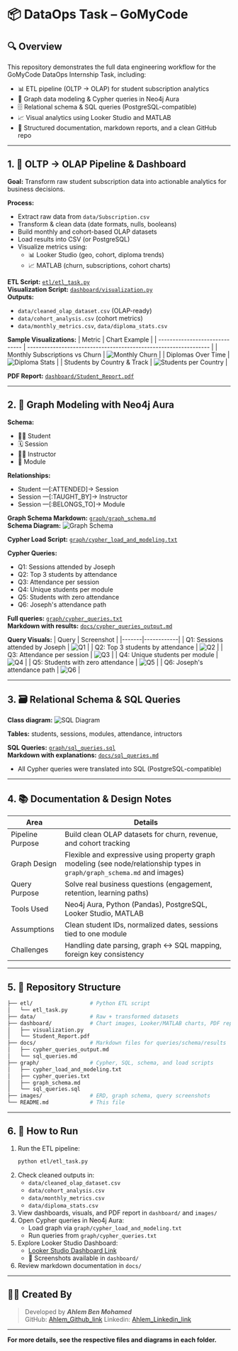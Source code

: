 # 📦 DataOps Task – GoMyCode

## 🔍 Overview

This repository demonstrates the full data engineering workflow for the GoMyCode DataOps Internship Task, including:

- 📊 ETL pipeline (OLTP → OLAP) for student subscription analytics
- 🔗 Graph data modeling & Cypher queries in Neo4j Aura
- 🗄️ Relational schema & SQL queries (PostgreSQL-compatible)
- 📈 Visual analytics using Looker Studio and MATLAB
- 🧾 Structured documentation, markdown reports, and a clean GitHub repo

---

## 1. 🧪 OLTP → OLAP Pipeline & Dashboard

**Goal:** Transform raw student subscription data into actionable analytics for business decisions.

**Process:**
- Extract raw data from `data/Subscription.csv`
- Transform & clean data (date formats, nulls, booleans)
- Build monthly and cohort-based OLAP datasets
- Load results into CSV (or PostgreSQL)
- Visualize metrics using:
  - 📊 Looker Studio (geo, cohort, diploma trends)
  - 📈 MATLAB (churn, subscriptions, cohort charts)

**ETL Script:** [`etl/etl_task.py`](etl/etl_task.py)  
**Visualization Script:** [`dashboard/visualization.py`](dashboard/visualization.py)  
**Outputs:**
- `data/cleaned_olap_dataset.csv` (OLAP-ready)
- `data/cohort_analysis.csv` (cohort metrics)
- `data/monthly_metrics.csv`, `data/diploma_stats.csv`

**Sample Visualizations:**
| Metric                         | Chart Example                                                    |
| ------------------------------ | ---------------------------------------------------------------- |
| Monthly Subscriptions vs Churn | ![Monthly Churn](dashboard/monthly_churn_vs_subscriptions.png)   |
| Diplomas Over Time             | ![Diploma Stats](dashboard/diplomastati.png)                     |
| Students by Country & Track    | ![Students per Country](dashboard/studentspercountry.png)        |

**PDF Report:** [`dashboard/Student_Report.pdf`](dashboard/Student_Report.pdf)

---

## 2. 🔗 Graph Modeling with Neo4j Aura

**Schema:**
- 🧑‍🎓 Student
- 🗓️ Session
- 🧑‍🏫 Instructor
- 📘 Module

**Relationships:**
- Student —[:ATTENDED]→ Session
- Session —[:TAUGHT_BY]→ Instructor
- Session —[:BELONGS_TO]→ Module

**Graph Schema Markdown:** [`graph/graph_schema.md`](graph/graph_schema.md)  
**Schema Diagram:** ![Graph Schema](images/schema_diagram.png)

**Cypher Load Script:** [`graph/cypher_load_and_modeling.txt`](graph/cypher_load_and_modeling.txt)

**Cypher Queries:**
- Q1: Sessions attended by Joseph
- Q2: Top 3 students by attendance
- Q3: Attendance per session
- Q4: Unique students per module
- Q5: Students with zero attendance
- Q6: Joseph's attendance path

**Full queries:** [`graph/cypher_queries.txt`](graph/cypher_queries.txt)  
**Markdown with results:** [`docs/cypher_queries_output.md`](docs/cypher_queries_output.md)

**Query Visuals:**
| Query | Screenshot |
|-------|------------|
| Q1: Sessions attended by Joseph | ![Q1](images/q1_sessions_joseph.png) |
| Q2: Top 3 students by attendance | ![Q2](images/q2_top3_students.png) |
| Q3: Attendance per session | ![Q3](images/q3_attendees_per_session.png) |
| Q4: Unique students per module | ![Q4](images/q4_students_per_module.png) |
| Q5: Students with zero attendance | ![Q5](images/q5_no_attendance.png) |
| Q6: Joseph's attendance path | ![Q6](images/q6_joseph_attendance_path.png) |

---

## 3. 🗃️ Relational Schema & SQL Queries

**Class diagram:** 
![SQL Diagram](images/sql_diagram.png)

**Tables:** students, sessions, modules, attendance, intructors

**SQL Queries:** [`graph/sql_queries.sql`](graph/sql_queries.sql)  
**Markdown with explanations:** [`docs/sql_queries.md`](docs/sql_queries.md)

- All Cypher queries were translated into SQL (PostgreSQL-compatible)

---

## 4. 📚 Documentation & Design Notes

| Area             | Details                                                               |
| ---------------- | --------------------------------------------------------------------- |
| Pipeline Purpose | Build clean OLAP datasets for churn, revenue, and cohort tracking     |
| Graph Design     | Flexible and expressive using property graph modeling (see node/relationship types in `graph/graph_schema.md` and images) |
| Query Purpose    | Solve real business questions (engagement, retention, learning paths) |
| Tools Used       | Neo4j Aura, Python (Pandas), PostgreSQL, Looker Studio, MATLAB        |
| Assumptions      | Clean student IDs, normalized dates, sessions tied to one module      |
| Challenges       | Handling date parsing, graph ↔ SQL mapping, foreign key consistency   |

---

## 5. 📁 Repository Structure

```bash
├── etl/                  # Python ETL script
│   └── etl_task.py
├── data/                 # Raw + transformed datasets
├── dashboard/            # Chart images, Looker/MATLAB charts, PDF report, scripts
│   ├── visualization.py
│   └── Student_Report.pdf
├── docs/                 # Markdown files for queries/schema/results
│   ├── cypher_queries_output.md
│   └── sql_queries.md
├── graph/                # Cypher, SQL, schema, and load scripts
│   ├── cypher_load_and_modeling.txt
│   ├── cypher_queries.txt
│   ├── graph_schema.md
│   └── sql_queries.sql
├── images/               # ERD, graph schema, query screenshots
└── README.md             # This file
```

---

## 6. 🚀 How to Run

1. Run the ETL pipeline:
   ```bash
   python etl/etl_task.py
   ```
2. Check cleaned outputs in:
   - `data/cleaned_olap_dataset.csv`
   - `data/cohort_analysis.csv`
   - `data/monthly_metrics.csv`
   - `data/diploma_stats.csv`
3. View dashboards, visuals, and PDF report in `dashboard/` and `images/`
4. Open Cypher queries in Neo4j Aura:
   - Load graph via `graph/cypher_load_and_modeling.txt`
   - Run queries from `graph/cypher_queries.txt`
5. Explore Looker Studio Dashboard:
   - [Looker Studio Dashboard Link](https://lookerstudio.google.com/s/kTDNsXjy3Ew)
   - 📸 Screenshots available in `dashboard/`
6. Review markdown documentation in `docs/`

---

## 🙋‍♀️ Created By

> Developed by ***Ahlem Ben Mohamed***  
> GitHub: [Ahlem_Github_link](https://github.com/AhlemBenmed)
> Linkedin: [Ahlem_Linkedin_link](www.linkedin.com/in/ahlem-benmed)
---
**For more details, see the respective files and diagrams in each folder.**
